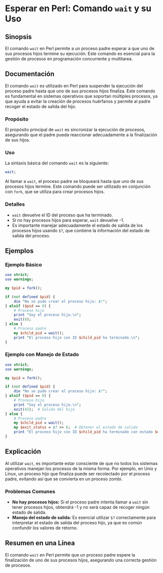 <!--
Meta Description: # Esperar en Perl: Comando `wait` y su Uso ## Sinopsis El comando `wait` en Perl permite a un proceso padre esperar a que uno de sus procesos hijos te...
Meta Keywords: proceso, procesos, wait, que, hijo
-->

# Esperar en Perl: Comando `wait` y su Uso

## Sinopsis
El comando `wait` en Perl permite a un proceso padre esperar a que uno de sus procesos hijos termine su ejecución. Este comando es esencial para la gestión de procesos en programación concurrente y multitarea.

## Documentación
El comando `wait` es utilizado en Perl para suspender la ejecución del proceso padre hasta que uno de sus procesos hijos finaliza. Este comando es fundamental en sistemas operativos que soportan múltiples procesos, ya que ayuda a evitar la creación de procesos huérfanos y permite al padre recoger el estado de salida del hijo.

### Propósito
El propósito principal de `wait` es sincronizar la ejecución de procesos, asegurando que el padre pueda reaccionar adecuadamente a la finalización de sus hijos.

### Uso
La sintaxis básica del comando `wait` es la siguiente:

```perl
wait;
```

Al llamar a `wait`, el proceso padre se bloqueará hasta que uno de sus procesos hijos termine. Este comando puede ser utilizado en conjunción con `fork`, que se utiliza para crear procesos hijos.

### Detalles
- `wait` devuelve el ID del proceso que ha terminado.
- Si no hay procesos hijos para esperar, `wait` devuelve -1.
- Es importante manejar adecuadamente el estado de salida de los procesos hijos usando `$?`, que contiene la información del estado de salida del proceso.

## Ejemplos

### Ejemplo Básico
```perl
use strict;
use warnings;

my $pid = fork();

if (not defined $pid) {
    die "No se pudo crear el proceso hijo: $!";
} elsif ($pid == 0) {
    # Proceso hijo
    print "Soy el proceso hijo.\n";
    exit(0);
} else {
    # Proceso padre
    my $child_pid = wait();
    print "El proceso hijo con ID $child_pid ha terminado.\n";
}
```

### Ejemplo con Manejo de Estado
```perl
use strict;
use warnings;

my $pid = fork();

if (not defined $pid) {
    die "No se pudo crear el proceso hijo: $!";
} elsif ($pid == 0) {
    # Proceso hijo
    print "Soy el proceso hijo.\n";
    exit(42);  # Salida del hijo
} else {
    # Proceso padre
    my $child_pid = wait();
    my $exit_status = $? >> 8;  # Obtener el estado de salida
    print "El proceso hijo con ID $child_pid ha terminado con estado $exit_status.\n";
}
```

## Explicación
Al utilizar `wait`, es importante estar consciente de que no todos los sistemas operativos manejan los procesos de la misma forma. Por ejemplo, en Unix y Linux, un proceso hijo que finaliza puede ser recolectado por el proceso padre, evitando así que se convierta en un proceso zombi.

### Problemas Comunes
- **No hay procesos hijos:** Si el proceso padre intenta llamar a `wait` sin tener procesos hijos, obtendrá -1 y no será capaz de recoger ningún estado de salida.
- **Manejo del estado de salida:** Es esencial utilizar `$?` correctamente para interpretar el estado de salida del proceso hijo, ya que es común confundir los valores de retorno.

## Resumen en una Línea
El comando `wait` en Perl permite que un proceso padre espere la finalización de uno de sus procesos hijos, asegurando una correcta gestión de procesos.